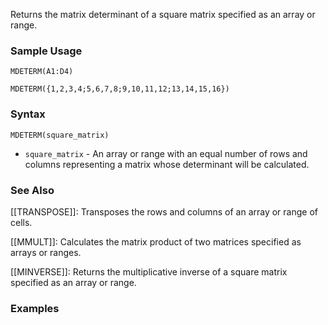 Returns the matrix determinant of a square matrix specified as an array or range.

### Sample Usage

`MDETERM(A1:D4)`

`MDETERM({1,2,3,4;5,6,7,8;9,10,11,12;13,14,15,16})`

### Syntax

`MDETERM(square_matrix)`

* `square_matrix` - An array or range with an equal number of rows and columns representing a matrix whose determinant will be calculated.

### See Also

[[TRANSPOSE]]: Transposes the rows and columns of an array or range of cells.

[[MMULT]]: Calculates the matrix product of two matrices specified as arrays or ranges.

[[MINVERSE]]: Returns the multiplicative inverse of a square matrix specified as an array or range.

### Examples